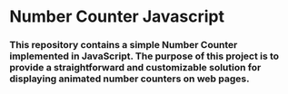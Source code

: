 # Number Counter Javascript

### This repository contains a simple Number Counter implemented in JavaScript. The purpose of this project is to provide a straightforward and customizable solution for displaying animated number counters on web pages.
